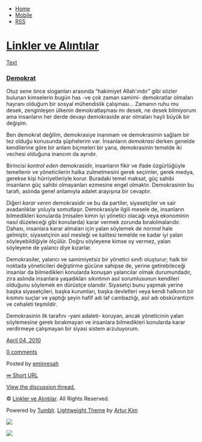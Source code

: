 -   [Home](/)
-   [Mobile](/mobile)
-   [RSS](http://eminresah.tumblr.com/rss)

[Linkler ve Alıntılar](/)
=========================

[Text](http://eminresah.tumblr.com/post/495588399/demokrat)

### [Demokrat](http://eminresah.tumblr.com/post/495588399/demokrat)

Otuz sene önce sloganları arasında “hakimiyet Allah'ındır” gibi sözler
bulunan kimselerin bugün has -ve çok zaman samimi- demokratlar olmaları
hayranı olduğum bir sosyal mühendislik çalışması… Zamanın ruhu mu desek,
zenginleşen ülkenin demokratlaşması mı desek, ne desek bilmiyorum ama
insanların her derde devayı demokraside arar olmaları hayli büyük bir
değişim.

Ben demokrat değilim, demokrasiye inanmam ve demokrasinin sağlam bir tez
olduğu konusunda şüphelerim var. İnsanların *demokrasi* derken genelde
kendilerine göre bir anlam biçmeleri bir yana, demokrasinin temelde iki
vechesi olduğuna inancım da ayrıdır.

Birincisi *kontrol eden* demokrasidir, insanların fikir ve ifade
özgürlüğüyle temellenir ve yöneticilerin halka zulmetmesini gerek
seçimler, gerek medya, gerekse kişi hürriyetleriyle korur. Buradaki
temel maksat, güç sahibi insanların güç sahibi olmayanları ezmesine
engel olmaktır. Demokrasinin bu tarafı, aslında genel anlamıyla adalet
arayışına bir cevaptır.

Diğeri *karar veren* demokrasidir ve bu da partiler, siyasetçiler ve
sair avadanlıklar yoluyla somutlaşır. Demokrasiyle ilgili mesele de,
insanların bilmedikleri konularda (misalen kimin iyi yönetici olacağı
veya ekonominin nasıl düzeleceği gibi konularda) karar vermek zorunda
bırakılmalarıdır. Dahası, insanlara karar almaları için yalan söylemek
de *normal* hale gelmiştir, siyasetçinin asıl mesleği ve kalitesi
temelde ne kadar iyi yalan söyleyebildiğiyle ölçülür. Doğru söyleyene
kimse oy vermez, yalan söyleyene de yalancı diye kızarlar.

Demokrasiler, yalancı ve samimiyetsiz bir yönetici sınıfı oluşturur;
halk bir noktada yöneticileri değiştirme gücüne sahipse de, yerine
getirebileceği insanlar da bilmedikleri konularda konuşan yalancılar
olmak durumundadır, zira aslında insanlara yaşadıkları sıkıntının asıl
sorumlusunun kendileri olduğunu söylemek en dürüstçe olanıdır. Siyasetçi
bunu yapmak yerine başka siyasetçileri, başka kurumları, başka
devletleri veya kendi halkının bir kısmını suçlar ve yaptığı şeyin hafif
adı laf cambazlığı, asıl adı obskürantizm ve cehaleti teşmildir.

Demokrasinin ilk tarafını -yani adaleti- koruyan, ancak yöneticinin
yalan söylemesine gerek bırakmayan ve insanlara bilmedikleri konularda
karar verdirmeye çalışmayan bir siyasi sistem arzuluyorum.

[April 04, 2010](http://eminresah.tumblr.com/post/495588399/demokrat)

[0
comments](http://eminresah.tumblr.com/post/495588399/demokrat#disqus_thread)

Posted by [eminresah](http://eminresah.tumblr.com/)

[∞ Short URL](http://tmblr.co/ZWS1OyTYXGl)

[View the discussion thread.](http://erblog.disqus.com/?url=ref)

© [Linkler ve Alıntılar](/). All Rights Reserved.

Powered by [Tumblr](http://tumblr.com). [Lightweight
Theme](http://www.tumblr.com/theme/10820) by [Artur
Kim](http://arturkim.com)

![](https://px.srvcs.tumblr.com/impixu?T=1434918941&J=eyJ0eXBlIjoidXJsIiwidXJsIjoiaHR0cDpcL1wvZW1pbnJlc2FoLnR1bWJsci5jb21cL3Bvc3RcLzQ5NTU4ODM5OVwvZGVtb2tyYXQiLCJyZXF0eXBlIjowLCJyb3V0ZSI6IlwvcG9zdFwvOmlkXC86c3VtbWFyeSIsIm5vc2NyaXB0IjoxfQ==&U=PBGHBGEANB&K=dbc15c4f846355f87a015bd265bcea24ad2d9f7869cf841e6bc26d3f0fe00778&R=)

![](https://px.srvcs.tumblr.com/impixu?T=1434918941&J=eyJ0eXBlIjoicG9zdCIsInVybCI6Imh0dHA6XC9cL2VtaW5yZXNhaC50dW1ibHIuY29tXC9wb3N0XC80OTU1ODgzOTlcL2RlbW9rcmF0IiwicmVxdHlwZSI6MCwicm91dGUiOiJcL3Bvc3RcLzppZFwvOnN1bW1hcnkiLCJwb3N0cyI6W3sicG9zdGlkIjoiNDk1NTg4Mzk5IiwiYmxvZ2lkIjoiMzY0ODAyOCIsInNvdXJjZSI6MzN9XSwibm9zY3JpcHQiOjF9&U=ADEHFEIDEB&K=babfe19aaa4e7169cff989ac921cfb7d7e48d3bffb093f6af0c6987d11fe3a6b&R=)

